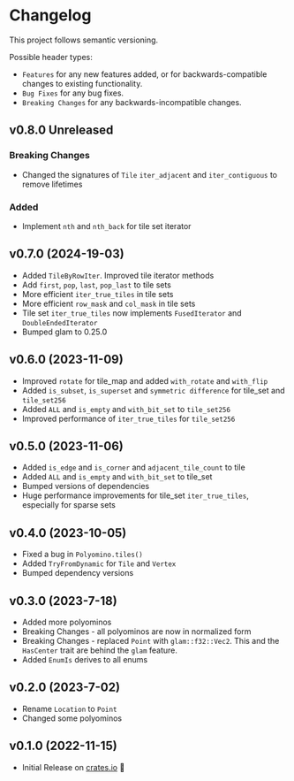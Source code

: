 # Changelog

This project follows semantic versioning.

Possible header types:

- `Features` for any new features added, or for backwards-compatible
  changes to existing functionality.
- `Bug Fixes` for any bug fixes.
- `Breaking Changes` for any backwards-incompatible changes.

[crates.io]: https://crates.io/crates/geometrid

## v0.8.0 Unreleased

### Breaking Changes

- Changed the signatures of `Tile` `iter_adjacent` and `iter_contiguous` to remove lifetimes

### Added

- Implement `nth` and `nth_back` for tile set iterator

## v0.7.0 (2024-19-03)

- Added `TileByRowIter`. Improved tile iterator methods
- Add `first`, `pop`, `last`, `pop_last` to tile sets
- More efficient `iter_true_tiles` in tile sets
- More efficient `row_mask` and `col_mask` in tile sets
- Tile set `iter_true_tiles` now implements `FusedIterator` and `DoubleEndedIterator`
- Bumped glam to 0.25.0

## v0.6.0 (2023-11-09)

- Improved `rotate` for tile_map and added `with_rotate` and `with_flip`
- Added `is_subset`, `is_superset` and `symmetric difference` for tile_set and `tile_set256`
- Added `ALL` and `is_empty` and `with_bit_set` to `tile_set256`
- Improved performance of `iter_true_tiles` for `tile_set256`

## v0.5.0 (2023-11-06)

- Added `is_edge` and `is_corner` and `adjacent_tile_count` to tile
- Added `ALL` and `is_empty` and `with_bit_set` to tile_set
- Bumped versions of dependencies
- Huge performance improvements for tile_set `iter_true_tiles`, especially for sparse sets

## v0.4.0 (2023-10-05)

- Fixed a bug in `Polyomino.tiles()`
- Added `TryFromDynamic` for `Tile` and `Vertex`
- Bumped dependency versions

## v0.3.0 (2023-7-18)

- Added more polyominos
- Breaking Changes - all polyominos are now in normalized form
- Breaking Changes - replaced `Point` with `glam::f32::Vec2`. This and the `HasCenter` trait are behind the `glam` feature.
- Added `EnumIs` derives to all enums

## v0.2.0 (2023-7-02)

- Rename `Location` to `Point`
- Changed some polyominos

## v0.1.0 (2022-11-15)

- Initial Release on [crates.io] :tada:

[crates.io]: https://crates.io/crates/geometrid
